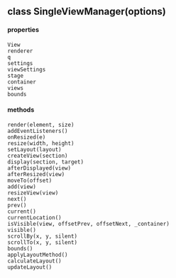## class SingleViewManager(options)
  #### properties
    View
    renderer
    q
    settings
    viewSettings
    stage
    container
    views
    bounds
  #### methods
    render(element, size)
    addEventListeners()
    onResized(e)
    resize(width, height)
    setLayout(layout)
    createView(section)
    display(section, target)
    afterDisplayed(view)
    afterResized(view)
    moveTo(offset)
    add(view)
    resizeView(view)
    next()
    prev()
    current()
    currentLocation()
    isVisible(view, offsetPrev, offsetNext, _container)
    visible()
    scrollBy(x, y, silent)
    scrollTo(x, y, silent)
    bounds()
    applyLayoutMethod()
    calculateLayout()
    updateLayout()